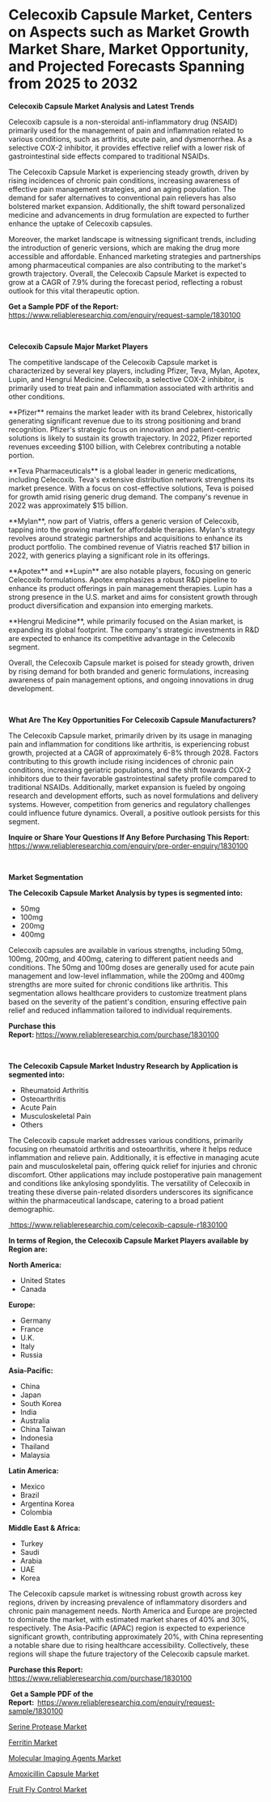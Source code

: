 <p><h1>Celecoxib Capsule Market, Centers on Aspects such as Market Growth Market Share, Market Opportunity, and Projected Forecasts Spanning from 2025 to 2032</h1></p><p><strong>Celecoxib Capsule Market Analysis and Latest Trends</strong></p>
<p><p>Celecoxib capsule is a non-steroidal anti-inflammatory drug (NSAID) primarily used for the management of pain and inflammation related to various conditions, such as arthritis, acute pain, and dysmenorrhea. As a selective COX-2 inhibitor, it provides effective relief with a lower risk of gastrointestinal side effects compared to traditional NSAIDs.</p><p>The Celecoxib Capsule Market is experiencing steady growth, driven by rising incidences of chronic pain conditions, increasing awareness of effective pain management strategies, and an aging population. The demand for safer alternatives to conventional pain relievers has also bolstered market expansion. Additionally, the shift toward personalized medicine and advancements in drug formulation are expected to further enhance the uptake of Celecoxib capsules.</p><p>Moreover, the market landscape is witnessing significant trends, including the introduction of generic versions, which are making the drug more accessible and affordable. Enhanced marketing strategies and partnerships among pharmaceutical companies are also contributing to the market's growth trajectory. Overall, the Celecoxib Capsule Market is expected to grow at a CAGR of 7.9% during the forecast period, reflecting a robust outlook for this vital therapeutic option.</p></p>
<p><strong>Get a Sample PDF of the Report:&nbsp;</strong> <a href="https://www.reliableresearchiq.com/enquiry/request-sample/1830100?utm_campaign=120&utm_medium=2&utm_source=Github&utm_content=ia&utm_term=08032025&utm_id=celecoxib-capsule">https://www.reliableresearchiq.com/enquiry/request-sample/1830100</a></p>
<p>&nbsp;</p>
<p><strong>Celecoxib Capsule Major Market Players</strong></p>
<p><p>The competitive landscape of the Celecoxib Capsule market is characterized by several key players, including Pfizer, Teva, Mylan, Apotex, Lupin, and Hengrui Medicine. Celecoxib, a selective COX-2 inhibitor, is primarily used to treat pain and inflammation associated with arthritis and other conditions.</p><p>**Pfizer** remains the market leader with its brand Celebrex, historically generating significant revenue due to its strong positioning and brand recognition. Pfizer's strategic focus on innovation and patient-centric solutions is likely to sustain its growth trajectory. In 2022, Pfizer reported revenues exceeding $100 billion, with Celebrex contributing a notable portion.</p><p>**Teva Pharmaceuticals** is a global leader in generic medications, including Celecoxib. Teva's extensive distribution network strengthens its market presence. With a focus on cost-effective solutions, Teva is poised for growth amid rising generic drug demand. The company's revenue in 2022 was approximately $15 billion.</p><p>**Mylan**, now part of Viatris, offers a generic version of Celecoxib, tapping into the growing market for affordable therapies. Mylan's strategy revolves around strategic partnerships and acquisitions to enhance its product portfolio. The combined revenue of Viatris reached $17 billion in 2022, with generics playing a significant role in its offerings.</p><p>**Apotex** and **Lupin** are also notable players, focusing on generic Celecoxib formulations. Apotex emphasizes a robust R&D pipeline to enhance its product offerings in pain management therapies. Lupin has a strong presence in the U.S. market and aims for consistent growth through product diversification and expansion into emerging markets.</p><p>**Hengrui Medicine**, while primarily focused on the Asian market, is expanding its global footprint. The company's strategic investments in R&D are expected to enhance its competitive advantage in the Celecoxib segment.</p><p>Overall, the Celecoxib Capsule market is poised for steady growth, driven by rising demand for both branded and generic formulations, increasing awareness of pain management options, and ongoing innovations in drug development.</p></p>
<p>&nbsp;</p>
<p><strong>What Are The Key Opportunities For Celecoxib Capsule Manufacturers?</strong></p>
<p><p>The Celecoxib Capsule market, primarily driven by its usage in managing pain and inflammation for conditions like arthritis, is experiencing robust growth, projected at a CAGR of approximately 6-8% through 2028. Factors contributing to this growth include rising incidences of chronic pain conditions, increasing geriatric populations, and the shift towards COX-2 inhibitors due to their favorable gastrointestinal safety profile compared to traditional NSAIDs. Additionally, market expansion is fueled by ongoing research and development efforts, such as novel formulations and delivery systems. However, competition from generics and regulatory challenges could influence future dynamics. Overall, a positive outlook persists for this segment.</p></p>
<p><strong>Inquire or Share Your Questions If Any Before Purchasing This Report:</strong> <a href="https://www.reliableresearchiq.com/enquiry/pre-order-enquiry/1830100?utm_campaign=120&utm_medium=2&utm_source=Github&utm_content=ia&utm_term=08032025&utm_id=celecoxib-capsule">https://www.reliableresearchiq.com/enquiry/pre-order-enquiry/1830100</a></p>
<p>&nbsp;</p>
<p><strong>Market Segmentation</strong></p>
<p><strong>The Celecoxib Capsule Market Analysis by types is segmented into:</strong></p>
<p><ul><li>50mg</li><li>100mg</li><li>200mg</li><li>400mg</li></ul></p>
<p><p>Celecoxib capsules are available in various strengths, including 50mg, 100mg, 200mg, and 400mg, catering to different patient needs and conditions. The 50mg and 100mg doses are generally used for acute pain management and low-level inflammation, while the 200mg and 400mg strengths are more suited for chronic conditions like arthritis. This segmentation allows healthcare providers to customize treatment plans based on the severity of the patient's condition, ensuring effective pain relief and reduced inflammation tailored to individual requirements.</p></p>
<p><strong>Purchase this Report:&nbsp;</strong><a href="https://www.reliableresearchiq.com/purchase/1830100?utm_campaign=120&utm_medium=2&utm_source=Github&utm_content=ia&utm_term=08032025&utm_id=celecoxib-capsule">https://www.reliableresearchiq.com/purchase/1830100</a></p>
<p>&nbsp;</p>
<p><strong>The Celecoxib Capsule Market Industry Research by Application is segmented into:</strong></p>
<p><ul><li>Rheumatoid Arthritis</li><li>Osteoarthritis</li><li>Acute Pain</li><li>Musculoskeletal Pain</li><li>Others</li></ul></p>
<p><p>The Celecoxib capsule market addresses various conditions, primarily focusing on rheumatoid arthritis and osteoarthritis, where it helps reduce inflammation and relieve pain. Additionally, it is effective in managing acute pain and musculoskeletal pain, offering quick relief for injuries and chronic discomfort. Other applications may include postoperative pain management and conditions like ankylosing spondylitis. The versatility of Celecoxib in treating these diverse pain-related disorders underscores its significance within the pharmaceutical landscape, catering to a broad patient demographic.</p></p>
<p><a href="https://www.reliableresearchiq.com/celecoxib-capsule-r1830100?utm_campaign=120&utm_medium=2&utm_source=Github&utm_content=ia&utm_term=08032025&utm_id=celecoxib-capsule">&nbsp;https://www.reliableresearchiq.com/celecoxib-capsule-r1830100</a></p>
<p><strong>In terms of Region, the Celecoxib Capsule Market Players available by Region are:</strong></p>
<p>
    <p> <strong> North America: </strong>
        <ul>
            <li>United States</li>
            <li>Canada</li>
        </ul>
        </p> 
    <p> <strong> Europe: </strong>
        <ul>
            <li>Germany</li>
            <li>France</li>
            <li>U.K.</li>
            <li>Italy</li>
            <li>Russia</li>
        </ul>
        </p> 
    <p> <strong> Asia-Pacific: </strong>
        <ul>
            <li>China</li>
            <li>Japan</li>
            <li>South Korea</li>
            <li>India</li>
            <li>Australia</li>
            <li>China Taiwan</li>
            <li>Indonesia</li>
            <li>Thailand</li>
            <li>Malaysia</li>
        </ul>
        </p> 
    <p> <strong> Latin America: </strong>
        <ul>
            <li>Mexico</li>
            <li>Brazil</li>
            <li>Argentina Korea</li>
            <li>Colombia</li>
        </ul>
        </p> 
    <p> <strong> Middle East & Africa: </strong>
        <ul>
            <li>Turkey</li>
            <li>Saudi</li>
            <li>Arabia</li>
            <li>UAE</li>
            <li>Korea</li>
        </ul>
    </p>
    </p>
<p><p>The Celecoxib capsule market is witnessing robust growth across key regions, driven by increasing prevalence of inflammatory disorders and chronic pain management needs. North America and Europe are projected to dominate the market, with estimated market shares of 40% and 30%, respectively. The Asia-Pacific (APAC) region is expected to experience significant growth, contributing approximately 20%, with China representing a notable share due to rising healthcare accessibility. Collectively, these regions will shape the future trajectory of the Celecoxib capsule market.</p></p>
<p><strong>Purchase this Report: </strong><a href="https://www.reliableresearchiq.com/purchase/1830100?utm_campaign=120&utm_medium=2&utm_source=Github&utm_content=ia&utm_term=08032025&utm_id=celecoxib-capsule">https://www.reliableresearchiq.com/purchase/1830100</a></p>
<p>&nbsp;<strong>Get a Sample PDF of the Report:&nbsp;&nbsp;</strong><a href="https://www.reliableresearchiq.com/enquiry/request-sample/1830100?utm_campaign=120&utm_medium=2&utm_source=Github&utm_content=ia&utm_term=08032025&utm_id=celecoxib-capsule">https://www.reliableresearchiq.com/enquiry/request-sample/1830100</a></p>
<p><strong></strong></p>
<p><p><a href="https://github.com/kimomeifbnu26/Market-Research-Report-List-1/blob/main/serine-protease-market.md?utm_campaign=120&utm_medium=2&utm_source=Github&utm_content=ia&utm_term=08032025&utm_id=celecoxib-capsule">Serine Protease Market</a></p><p><a href="https://github.com/daddskokenk4/Market-Research-Report-List-1/blob/main/ferritin-market.md?utm_campaign=120&utm_medium=2&utm_source=Github&utm_content=ia&utm_term=08032025&utm_id=celecoxib-capsule">Ferritin Market</a></p><p><a href="https://github.com/nicoytabiz7/Market-Research-Report-List-1/blob/main/molecular-imaging-agents-market.md?utm_campaign=120&utm_medium=2&utm_source=Github&utm_content=ia&utm_term=08032025&utm_id=celecoxib-capsule">Molecular Imaging Agents Market</a></p><p><a href="https://github.com/kabotcaddoub/Market-Research-Report-List-1/blob/main/amoxicillin-capsule-market.md?utm_campaign=120&utm_medium=2&utm_source=Github&utm_content=ia&utm_term=08032025&utm_id=celecoxib-capsule">Amoxicillin Capsule Market</a></p><p><a href="https://github.com/forttgoddym7/Market-Research-Report-List-1/blob/main/fruit-fly-control-market.md?utm_campaign=120&utm_medium=2&utm_source=Github&utm_content=ia&utm_term=08032025&utm_id=celecoxib-capsule">Fruit Fly Control Market</a></p></p>